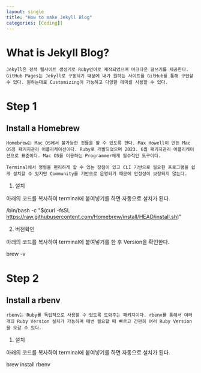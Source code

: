 ```yaml
---
layout: single
title: "How to make Jekyll Blog"
categories: [Coding]]
---
```


# What is Jekyll Blog?

    Jekyll은 정적 웹사이트 생성기로 Ruby언어로 제작되었으며 마크다운 글쓰기를 제공한다. GitHub Pages는 Jekyll로 구동되기 때문에 내가 원하는 사이트를 GitHub를 통해 구현할 수 있다. 원하는대로 Customizing이 가능하고 다양한 테마를 사용할 수 있다.


# Step 1

## Install a Homebrew 
    Homebrew는 Mac OS에서 불가능한 것들을 할 수 있도록 한다. Max Howell이 만든 Mac OS용 패키지관리 어플리케이션이다. Ruby로 개발되었으며 2023. 6월 패키지관리 어플리케이션으로 표준이다. Mac OS를 이용하는 Programmer에게 필수적인 도구이다.

    Terminal에서 명령을 편리하게 할 수 있는 장점이 있고 CLI 기반으로 필요한 프로그램을 쉽게 설치할 수 있지만 Community를 기반으로 운영되기 때문에 안정성이 보장되지 않는다. 


1. 설치

아래의 코드를 복사하여 terminal에 붙여넣기를 하면 자동으로 설치가 된다.

/bin/bash -c "$(curl -fsSL https://raw.githubusercontent.com/Homebrew/install/HEAD/install.sh)"

2. 버전확인

아래의 코드를 복사하여 terminal에 붙여넣기를 한 후 Version을 확인한다.

brew -v

# Step 2

## Install a rbenv
    rbenv는 Ruby를 독립적으로 사용할 수 있도록 도와주는 패키지이다. rbenv를 통해서 여러개의 Ruby Version 설치가 가능하며 매번 필요할 때 빠르고 간편히 여러 Ruby Version을 오갈 수 있다.

1. 설치

아래의 코드를 복사하여 terminal에 붙여넣기를 하면 자동으로 설치가 된다.

brew install rbenv

